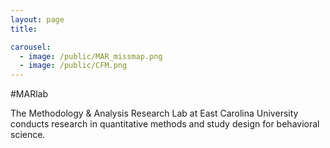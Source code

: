 ```yaml
---
layout: page
title: 

carousel:
  - image: /public/MAR_missmap.png
  - image: /public/CFM.png
---
```


#MARlab

The Methodology & Analysis Research Lab at East Carolina University conducts research in quantitative methods and study design for behavioral science.

